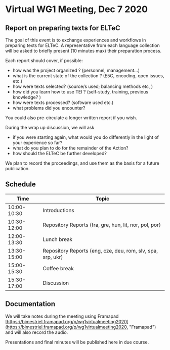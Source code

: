 # Virtual WG1 Meeting, Dec 7 2020

## Report on preparing texts for ELTeC

The goal of this event is to exchange experiences and workflows in preparing texts for ELTeC. 
A representative from each language collection will be asked to briefly present (10 minutes max) their preparation process.

Each report should cover, if possible:
- how was the project organized ? (personnel, management…)
- what is the current state of the collection ? (E5C, encoding, open issues, etc.)
- how were texts selected? (source/s used; balancing methods etc, )
- how did you learn how to use TEI ? (self-study, training, previous knowledge? )
- how were texts processed? (software used etc.)
- what problems did you encounter?

You could also pre-circulate a longer written report if you wish.

During the wrap up discussion, we will ask
- if you were starting again, what would you do differently in the light of your experience so far?
- what do you plan to do for the remainder of the Action?
- how should the ELTeC be further developed?

We plan to record the proceedings, and use them as the basis for a future publication.

## Schedule
|     Time           |     Topic                                                                                                                     |
|--------------------|-------------------------------------------------------------------------------------------------------------------------------|
|     10:00-10:30    |     Introductions                                                                      |
|     10:30-12:00    |     Repository Reports (fra, gre, hun, lit, nor, pol, por)                                                                                    |
|     12:00-13:30    |     Lunch break                                                                   |
|     13:30-15:00    |     Repository Reports (eng, cze, deu, rom, slv, spa, srp, ukr)                                                                                       |
|     15:00-15:30    |     Coffee break                                                                                                              |
|     15:30-17:00    |     Discussion                                                     |

## Documentation

We will take notes during the meeting using Framapad 
[https://bimestriel.framapad.org/p/wg1virtualmeeting2020](https://bimestriel.framapad.org/p/wg1virtualmeeting2020, "Framapad") and will also record the audio.

Presentations and final minutes will be published here in due course.
